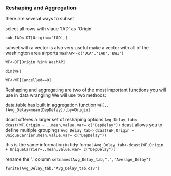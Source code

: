  ### Reshaping and Aggregation

there are several ways to subset

select all rows with vlaue 'IAD' as 'Origin'

`sub_IAD<-DT[Origin=='IAD',]`

subset with a vector is also very useful
make a vector with all of the washington area airports
`WashAP<-c('DCA','IAD','BWI')`

`WF<-DT[Origin %in% WashAP]`

`dim(WF)`

`WF<-WF[Cancelled==0]`

Reshaping and aggregating are two of the most important functions you will use in data wrangling
We will use two methods:

data.table has built in aggregation function
`WF[,.(Avg_Delay=mean(DepDelay)),by=Origin]`

dcast offeres a larger set of reshaping options 
`Avg_Delay_tab<-dcast(WF,Origin ~ .,mean,value.var= c("DepDelay"))`
dcast allows you to define multiple groupings
`Avg_Delay_tab<-dcast(WF,Origin ~ UniqueCarrier,mean,value.var= c("DepDelay"))`

this is the same information in tidy format
`Avg_Delay_tab<-dcast(WF,Origin + UniqueCarrier~.,mean,value.var= c("DepDelay"))`

rename the '.' column
`setnames(Avg_Delay_tab,".","Average_Delay")`

`fwrite(Avg_Delay_tab,"Avg_Delay_tab.csv")`
